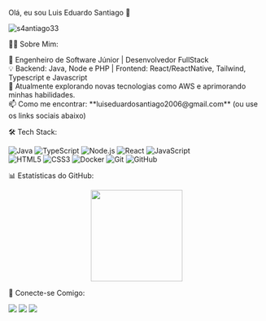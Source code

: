 Olá, eu sou Luis Eduardo Santiago 👋

<p align="left"> <img src="https://komarev.com/ghpvc/?username=s4antiago33&label=Profile%20views&color=0e75b6&style=flat" alt="s4antiago33" /> </p>

👨‍💻 Sobre Mim:

<p align="left">
  🚀 Engenheiro de Software Júnior | Desenvolvedor FullStack<br>
  💡 Backend: Java, Node e PHP | Frontend: React/ReactNative, Tailwind, Typescript e Javascript<br>
  🌱 Atualmente explorando novas tecnologias como AWS e aprimorando minhas habilidades.<br>
  📫 Como me encontrar: **luiseduardosantiago2006@gmail.com** (ou use os links sociais abaixo)
</p>





🛠️ Tech Stack:

<p align="left">
  <img src="https://img.shields.io/badge/Java-ED8B00?style=for-the-badge&logo=openjdk&logoColor=white" alt="Java"/>
  <img src="https://img.shields.io/badge/TypeScript-007ACC?style=for-the-badge&logo=typescript&logoColor=white" alt="TypeScript"/>
  <img src="https://img.shields.io/badge/Node.js-43853D?style=for-the-badge&logo=node.js&logoColor=white" alt="Node.js"/>
  <img src="https://img.shields.io/badge/React-20232A?style=for-the-badge&logo=react&logoColor=61DAFB" alt="React"/>
  <img src="https://img.shields.io/badge/JavaScript-F7DF1E?style=for-the-badge&logo=javascript&logoColor=black" alt="JavaScript"/>
  <br>
  <img src="https://img.shields.io/badge/HTML5-E34F26?style=for-the-badge&logo=html5&logoColor=white" alt="HTML5"/>
  <img src="https://img.shields.io/badge/CSS3-1572B6?style=for-the-badge&logo=css3&logoColor=white" alt="CSS3"/>
  <img src="https://img.shields.io/badge/Docker-2496ED?style=for-the-badge&logo=docker&logoColor=white" alt="Docker"/>
  <img src="https://img.shields.io/badge/GIT-E44C30?style=for-the-badge&logo=git&logoColor=white" alt="Git"/>
  <img src="https://img.shields.io/badge/GitHub-100000?style=for-the-badge&logo=github&logoColor=white" alt="GitHub"/>
</p>





📊 Estatísticas do GitHub:

<p align="center">
<!--   <img height="180em" src="https://github-readme-stats.vercel.app/api?username=s4antiago33&show_icons=true&theme=dracula&include_all_commits=true&count_private=true"/> -->
  <img height="180em" src="https://github-readme-stats.vercel.app/api/top-langs/?username=s4antiago33&layout=compact&langs_count=8&theme=dracula"/>
</p>





🔗 Conecte-se Comigo:

<p align="left">
  <a href="https://linkedin.com/in/luis-eduardo-santiago-02857b296" target="_blank"><img src="https://img.shields.io/badge/-LinkedIn-%230077B5?style=for-the-badge&logo=linkedin&logoColor=white" target="_blank"></a>
  <a href="https://instagram.com/santiago_luiseduardo" target="_blank"><img src="https://img.shields.io/badge/-Instagram-%23E4405F?style=for-the-badge&logo=instagram&logoColor=white" target="_blank"></a>
  <a href="https://orcid.org/0009-0002-5069-3194" target="_blank"><img src="https://img.shields.io/badge/ORCID-0009--0002--5069--3194-A6CE39?style=for-the-badge&logo=orcid&logoColor=white" target="_blank"></a>
</p>

